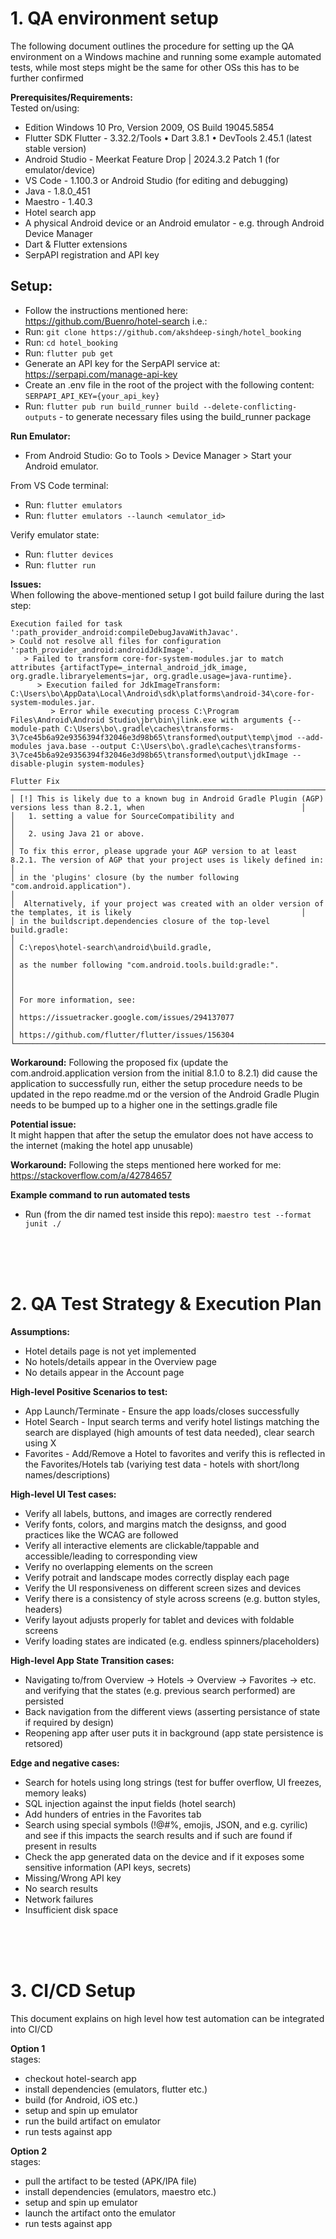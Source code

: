 # 1. QA environment setup
The following document outlines the procedure for setting up the QA environment on a Windows machine and running some example automated tests, while most steps might be the same for other OSs this has to be further confirmed  

**Prerequisites/Requirements:**  
Tested on/using:  
- Edition	Windows 10 Pro, Version	2009, OS Build	19045.5854  
- Flutter SDK Flutter - 3.32.2/Tools • Dart 3.8.1 • DevTools 2.45.1 (latest stable version)  
- Android Studio - Meerkat Feature Drop | 2024.3.2 Patch 1 (for emulator/device)  
- VS Code - 1.100.3 or Android Studio (for editing and debugging)  
- Java - 1.8.0_451  
- Maestro - 1.40.3  
- Hotel search app  
- A physical Android device or an Android emulator - e.g. through Android Device Manager  
- Dart & Flutter extensions  
- SerpAPI registration and API key  

## Setup:  
- Follow the instructions mentioned here: https://github.com/Buenro/hotel-search i.e.:  
- Run: `git clone https://github.com/akshdeep-singh/hotel_booking`  
- Run: `cd hotel_booking`  
- Run: `flutter pub get`  
- Generate an API key for the SerpAPI service at: https://serpapi.com/manage-api-key  
- Create an .env file in the root of the project with the following content: `SERPAPI_API_KEY={your_api_key}`  
- Run: `flutter pub run build_runner build --delete-conflicting-outputs` - to generate necessary files using the build_runner package  

**Run Emulator:**  
- From Android Studio: Go to Tools > Device Manager > Start your Android emulator.  

From VS Code terminal:  
- Run: `flutter emulators`  
- Run: `flutter emulators --launch <emulator_id>`  

Verify emulator state:  
- Run: `flutter devices`  
- Run: `flutter run`  

**Issues:**  
When following the above-mentioned setup I got build failure during the last step:  
```
Execution failed for task ':path_provider_android:compileDebugJavaWithJavac'.
> Could not resolve all files for configuration ':path_provider_android:androidJdkImage'.
   > Failed to transform core-for-system-modules.jar to match attributes {artifactType=_internal_android_jdk_image, org.gradle.libraryelements=jar, org.gradle.usage=java-runtime}.
      > Execution failed for JdkImageTransform: C:\Users\bo\AppData\Local\Android\sdk\platforms\android-34\core-for-system-modules.jar.
         > Error while executing process C:\Program Files\Android\Android Studio\jbr\bin\jlink.exe with arguments {--module-path C:\Users\bo\.gradle\caches\transforms-3\7ce45b6a92e9356394f32046e3d98b65\transformed\output\temp\jmod --add-modules java.base --output C:\Users\bo\.gradle\caches\transforms-3\7ce45b6a92e9356394f32046e3d98b65\transformed\output\jdkImage --disable-plugin system-modules}

Flutter Fix ─────────────────────────────────────────────────────────────────────────────────────────────────────────────────────────┐
│ [!] This is likely due to a known bug in Android Gradle Plugin (AGP) versions less than 8.2.1, when                                   │
│   1. setting a value for SourceCompatibility and                                                                                      │
│   2. using Java 21 or above.                                                                                                          │
│ To fix this error, please upgrade your AGP version to at least 8.2.1. The version of AGP that your project uses is likely defined in: │
│ in the 'plugins' closure (by the number following "com.android.application").                                                         │
│  Alternatively, if your project was created with an older version of the templates, it is likely                                      │
│ in the buildscript.dependencies closure of the top-level build.gradle:                                                                │
│ C:\repos\hotel-search\android\build.gradle,                                                                                           │
│ as the number following "com.android.tools.build:gradle:".                                                                            │
│                                                                                                                                       │
│ For more information, see:                                                                                                            │
│ https://issuetracker.google.com/issues/294137077                                                                                      │
│ https://github.com/flutter/flutter/issues/156304  
└───────────────────────────────────────────────────────────────────────────────────────────────────────────────────────────────────────┘
```

**Workaround:** Following the proposed fix (update the com.android.application version from the initial 8.1.0 to 8.2.1) did cause the application to successfully run, either the setup procedure needs to be updated in the repo readme.md or the version of the Android Gradle Plugin needs to be bumped up to a higher one in the settings.gradle file  

**Potential issue:**  
It might happen that after the setup the emulator does not have access to the internet (making the hotel app unusable)  

**Workaround:** Following the steps mentioned here worked for me: https://stackoverflow.com/a/42784657  


**Example command to run automated tests**  
- Run (from the dir named test inside this repo): `maestro test --format junit ./`    

<br>
<br>
<br>

# 2. QA Test Strategy & Execution Plan  
**Assumptions:**  
- Hotel details page is not yet implemented  
- No hotels/details appear in the Overview page  
- No details appear in the Account page  

**High-level Positive Scenarios to test:**  
- App Launch/Terminate - Ensure the app loads/closes successfully  
- Hotel Search - Input search terms and verify hotel listings matching the search are displayed (high amounts of test data needed), clear search using X  
- Favorites - Add/Remove a Hotel to favorites and verify this is reflected in the Favorites/Hotels tab (variying test data - hotels with short/long names/descriptions)  

**High-level UI Test cases:**  
- Verify all labels, buttons, and images are correctly rendered  
- Verify fonts, colors, and margins match the designss, and good practices like the WCAG are followed  
- Verify all interactive elements are clickable/tappable and accessible/leading to corresponding view  
- Verify no overlapping elements on the screen  
- Verify potrait and landscape modes correctly display each page  
- Verify the UI responsiveness on different screen sizes and devices  
- Verify there is a consistency of style across screens (e.g. button styles, headers)  
- Verify layout adjusts properly for tablet and devices with foldable screens  
- Verify loading states are indicated (e.g. endless spinners/placeholders)  

**High-level App State Transition cases:**  
- Navigating to/from Overview -> Hotels -> Overview -> Favorites -> etc. and verifying that the states (e.g. previous search performed) are persisted  
- Back navigation from the different views (asserting persistance of state if required by design)  
- Reopening app after user puts it in background (app state persistence is retsored)  

**Edge and negative cases:**  
- Search for hotels using long strings (test for buffer overflow, UI freezes, memory leaks)  
- SQL injection against the input fields (hotel search)  
- Add hunders of entries in the Favorites tab  
- Search using special symbols (!@#%, emojis, JSON, and e.g. cyrilic) and see if this impacts the search results and if such are found if present in results  
- Check the app generated data on the device and if it exposes some sensitive information (API keys, secrets)  
- Missing/Wrong API key  
- No search results  
- Network failures  
- Insufficient disk space  

<br>
<br>
<br>

# 3. CI/CD Setup  
This document explains on high level how test automation can be integrated into CI/CD  

**Option 1**  
stages:  
  - checkout hotel-search app  
  - install dependencies (emulators, flutter etc.)  
  - build (for Android, iOS etc.)  
  - setup and spin up emulator  
  - run the build artifact on emulator  
  - run tests against app  
    
**Option 2**  
stages:  
  - pull the artifact to be tested (APK/IPA file)  
  - install dependencies (emulators, maestro etc.)  
  - setup and spin up emulator  
  - launch the artifact onto the emulator  
  - run tests against app  
